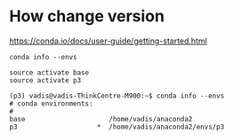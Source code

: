 # How change version
https://conda.io/docs/user-guide/getting-started.html
````
conda info --envs

source activate base
source activate p3
````

````
(p3) vadis@vadis-ThinkCentre-M900:~$ conda info --envs
# conda environments:
#
base                     /home/vadis/anaconda2
p3                    *  /home/vadis/anaconda2/envs/p3
````